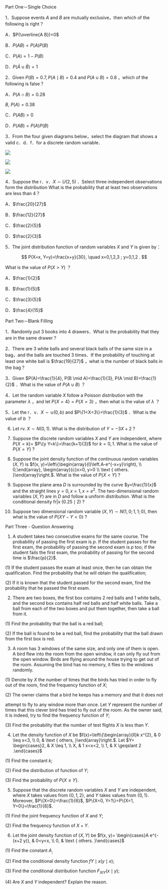 Part One－Single Choice

1．Suppose events $A$ and $B$ are mutually exclusive，then which of the following is right？

A．$P(\overline{A B})=0$

B．$P(A B)=P(A) P(B)$

C．$P(A)=1-P(B)$

D．$P(\bar{A} \cup \bar{B})=1$

2．Given $P(B)=0.7, P(A \mid B)=0.4$ and $P(A \cup B)=0.8$ ，which of the following is false？

A．$P(A \cap B)=0.28$

$B, ~ P(A)=0.38$

C．$P(A B)>0$

D．$P(A B)=P(A) P(B)$

3．From the four given diagrams below，select the diagram that shows a valid c．d．f．for a discrete random variable．

![](https://cdn.mathpix.com/cropped/2025_04_23_1fb73c87b459afdd96afg-1.jpg?height=2459&width=2710&top_left_y=4493&top_left_x=895)

![](https://cdn.mathpix.com/cropped/2025_04_23_1fb73c87b459afdd96afg-1.jpg?height=1279&width=2904&top_left_y=4486&top_left_x=5548)

![](https://cdn.mathpix.com/cropped/2025_04_23_1fb73c87b459afdd96afg-1.jpg?height=1237&width=3015&top_left_y=5715&top_left_x=5576)

4．Suppose the r．v．$X \sim U(2,5)$ ．Select three independent observations form the distribution What is the probability that at least two observations are less than 4？

A．$\frac{20}{27}$

B．$\frac{12}{27}$

C．$\frac{2}{5}$

D．$\frac{2}{3}$

5．The joint distribution function of random variables $X$ and $Y$ is given by：

$$
P(X=x, Y=y)=\frac{x+y}{30}, \quad x=0,1,2,3 ; y=0,1,2 .
$$

What is the value of $P(X>Y)$ ？

A．$\frac{1}{2}$

B．$\frac{1}{5}$

C．$\frac{3}{5}$

D．$\frac{4}{15}$

Part Two－Blank Filling

1．Randomly put 3 books into 4 drawers．What is the probability that they are in the same drawer？

2．There are 3 white balls and several black balls of the same size in a bag，and the balls are touched 3 times．If the probability of touching at least one white ball is $\frac{19}{27}$ ，what is the number of black balls in the bag？

3．Given $P(A)=\frac{1}{4}, P(B \mid A)=\frac{1}{3}, P(A \mid B)=\frac{1}{2}$ ．What is the value of $P(A \cup B)$ ？

4．Let the random variable $X$ follow a Poisson distribution with the parameter $\lambda$ ，and let $P\{X=4\}=P\{X=3\}$ ，then what is the value of $\lambda$ ？

5．Let the r．v．$X \sim \cup(0, b)$ and $P\{1<X<3\}=\frac{1}{3}$ ．What is the value of $b$ ？

6. Let rv. $X \sim N(0,1)$. What is the distribution of $Y=-3 X+2$ ?

7. Suppose the discrete random variables $X$ and $Y$ are independent, where $P\{X=k\}=$ $P\{y Y=k\}=\frac{k+1}{3}$ for $k=0,1$. What is the value of $P\{X=Y\}$ ?

8. Suppose the joint density function of the continuous random variables $(X, Y)$ is $f(x, y)=\left\{\begin{array}{l}\left.A-e^{-x+y}\right), \\ 0,\end{array}, \begin{array}{c}x>0, y>0 \\ \text { others. }\end{array}\right.$. What is the value of $P\{X<Y\}$ ?

9. Suppose the plane area $D$ is surrounded by the curve $y=\frac{1}{x}$ and the straight lines $y=0, x=1, x=e^{2}$. The two-dimensional random variables $(X, Y)$ are in $D$ and follow a uniform distribution. What is the conditional density fr|x $(0.25 \mid 2)$ ?

10. Suppose two dimensional random variable $(X, Y) \sim N(1,0 ; 1,1 ; 0)$, then what is the value of $P\{X Y-Y<0\}$ ?

Part Three - Question Answering

1. A student takes two consecutive exams for the same course. The probability of passing the first exam is $p$. If the student passes for the first exam, the probability of passing the second exam is $p$ too; if the student fails the first exam, the probability of passing for the second time is $\frac{p}{2}$.

(1) If the student passes the exam at least once, then he can obtain the qualification. Find the probability that he will obtain the qualification;

(2) If it is known that the student passed for the second exam, find the probability that he passed the first exam.

2. There are two boxes, the first box contains 2 red balls and 1 white balls, and the second box contains half red balls and half white balls. Take a ball from each of the two boxes and put them together, then take a ball from it.

(1) Find the probability that the ball is a red ball;

(2) If the ball is found to be a red ball, find the probability that the ball drawn from the first box is red.

3. A room has 3 windows of the same size, and only one of them is open. A bird flew into the room from the open window, it can only fly out from the open window. Birds are flying around the house trying to get out of the room. Assuming the bind has no memory, it flies to the windows randomly.

(1) Denote by $X$ the number of times that the birds has tried in order to fly out of the room, find the frequency function of $X$;

(2) The owner claims that a bird he keeps has a memory and that it does not

attempt to fly to any window more than once. Let $Y$ represent the number of times that this clever bird has tried to fly out of the room. As the owner said, it is indeed, try to find the frequency function of $Y$;

(3) Find the probability that the number of test flights $X$ is less than $Y$.

4. Let the density function of $X$ be $f(x)=\left\{\begin{array}{ll}k x^{2}, & 0 \leq x<3, \\ 0, & \text { others, }\end{array}\right.$. Let $Y= \begin{cases}2, & X \leq 1, \\ X, & 1 x<x<2, \\ 1, & X \geqslant 2 .\end{cases}$

(1) Find the constant $k$;

(2) Find the distribution of function of $Y$;

(3) Find the probability of $P\{X \leq Y\}$.

5. Suppose that the discrete random variables $X$ and $Y$ are independent, where $X$ takes values from $\{0,1,2\}$, and $Y$ takes values from $\{0,1\}$. Moreover, $P\{X=0\}=\frac{1}{6}$, $P\{X=0, Y=1\}=P\{X=1, Y=0\}=\frac{1}{8}$.

(1) Find the joint frequency function of $X$ and $Y$;

(2) Find the frequency function of $X+Y$.

6. Let the joint density function of $(X, Y)$ be $f(x, y)= \begin{cases}A e^{-(x+2 y)}, & 0<y<x, \\ 0, & \text { others. }\end{cases}$

(1) Find the constant $A_{\text {; }}$

(2) Find the conditional density function $f Y \mid x(y \mid x)$;

(3) Find the conditional distribution function $F_{X I Y}(x \mid y)$;

(4) Are $X$ and $Y$ independent? Explain the reason.


